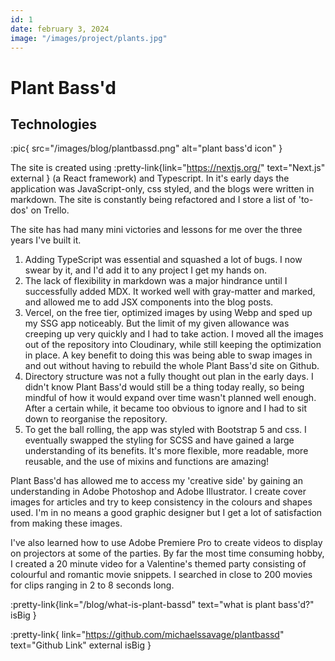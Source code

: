 ```yaml
---
id: 1
date: february 3, 2024
image: "/images/project/plants.jpg"
---
```


# Plant Bass'd

## Technologies

:pic{ src="/images/blog/plantbassd.png" alt="plant bass'd icon" }

The site is created using :pretty-link{link="https://nextjs.org/" text="Next.js" external } (a React framework) and Typescript. In it's early days the application was JavaScript-only, css styled, and the blogs were written in markdown. The site is constantly being refactored and I store a list of 'to-dos' on Trello.

The site has had many mini victories and lessons for me over the three years I've built it.

1. Adding TypeScript was essential and squashed a lot of bugs. I now swear by it, and I'd add it to any project I get my hands on.
2. The lack of flexibility in markdown was a major hindrance until I successfully added MDX. It worked well with gray-matter and marked, and allowed me to add JSX components into the blog posts.
3. Vercel, on the free tier, optimized images by using Webp and sped up my SSG app noticeably. But the limit of my given allowance was creeping up very quickly and I had to take action. I moved all the images out of the repository into Cloudinary, while still keeping the optimization in place. A key benefit to doing this was being able to swap images in and out without having to rebuild the whole Plant Bass'd site on Github.
4. Directory structure was not a fully thought out plan in the early days. I didn't know Plant Bass'd would still be a thing today really, so being mindful of how it would expand over time wasn't planned well enough. After a certain while, it became too obvious to ignore and I had to sit down to reorganise the repository.
5. To get the ball rolling, the app was styled with Bootstrap 5 and css. I eventually swapped the styling for SCSS and have gained a large understanding of its benefits. It's more flexible, more readable, more reusable, and the use of mixins and functions are amazing!

Plant Bass'd has allowed me to access my 'creative side' by gaining an understanding in Adobe Photoshop and Adobe Illustrator. I create cover images for articles and try to keep consistency in the colours and shapes used. I'm in no means a good graphic designer but I get a lot of satisfaction from making these images.

I've also learned how to use Adobe Premiere Pro to create videos to display on projectors at some of the parties. By far the most time consuming hobby, I created a 20 minute video for a Valentine's themed party consisting of colourful and romantic movie snippets. I searched in close to 200 movies for clips ranging in 2 to 8 seconds long.

:pretty-link{link="/blog/what-is-plant-bassd" text="what is plant bass'd?" isBig }

:pretty-link{ link="https://github.com/michaelssavage/plantbassd" text="Github Link" external isBig }
